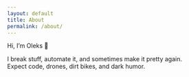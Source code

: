 ```yaml
---
layout: default
title: About
permalink: /about/
---
```


Hi, I’m Oleks 👋  

I break stuff, automate it, and sometimes make it pretty again.  
Expect code, drones, dirt bikes, and dark humor.
